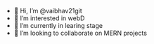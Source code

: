 - 👋 Hi, I’m @vaibhav21git
- 👀 I’m interested in webD
- 🌱 I’m currently in learing stage 
- 💞️ I’m looking to collaborate on MERN projects


